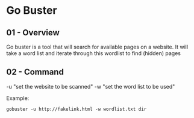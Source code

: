 # Go Buster

## 01 - Overview

Go buster is a tool that will search for available pages on a website.
It will take a word list and iterate through this wordlist to find (hidden) pages

## 02 - Command

-u "set the website to be scanned"
-w "set the word list to be used"

Example:

`gobuster -u http://fakelink.html -w wordlist.txt dir`
